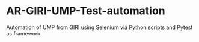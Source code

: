 # AR-GIRI-UMP-Test-automation
Automation of UMP from GIRI using Selenium via Python scripts and Pytest as framework
